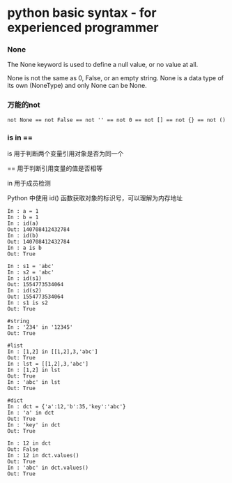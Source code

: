 # python basic syntax - for experienced programmer

### None
The None keyword is used to define a null value, or no value at all.

None is not the same as 0, False, or an empty string. None is a data type of its own (NoneType) and only None can be None.

### 万能的not
```
not None == not False == not '' == not 0 == not [] == not {} == not ()
```

### is in ==
is 用于判断两个变量引用对象是否为同一个

== 用于判断引用变量的值是否相等

in 用于成员检测

Python 中使用 id() 函数获取对象的标识号，可以理解为内存地址
```
In : a = 1
In : b = 1
In : id(a)
Out: 140708412432784
In : id(b)
Out: 140708412432784
In : a is b
Out: True

In : s1 = 'abc'
In : s2 = 'abc'
In : id(s1)
Out: 1554773534064
In : id(s2)
Out: 1554773534064
In : s1 is s2
Out: True
```
```
#string
In : '234' in '12345'
Out: True

#list
In : [1,2] in [[1,2],3,'abc']
Out: True
In : lst = [[1,2],3,'abc']
In : [1,2] in lst
Out: True
In : 'abc' in lst
Out: True

#dict
In : dct = {'a':12,'b':35,'key':'abc'}
In : 'a' in dct
Out: True
In : 'key' in dct
Out: True

In : 12 in dct
Out: False
In : 12 in dct.values()
Out: True
In : 'abc' in dct.values()
Out: True
```



